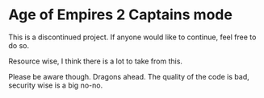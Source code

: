 # Age of Empires 2 Captains mode
This is a discontinued project. If anyone would like to continue, feel free to do so.

Resource wise, I think there is a lot to take from this.

Please be aware though. Dragons ahead. The quality of the code is bad, security wise is a big no-no. 